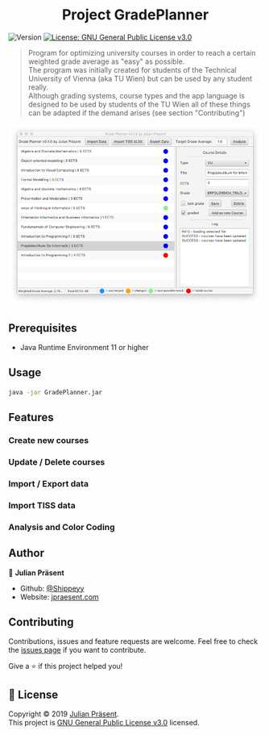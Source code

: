 <h1 align="center">Project GradePlanner</h1>
<p>
  <img alt="Version" src="https://img.shields.io/badge/version-v0.1.0-blue.svg?cacheSeconds=2592000" />
  <a href="https://www.gnu.org/licenses/gpl-3.0.de.html">
    <img alt="License: GNU General Public License v3.0" src="https://img.shields.io/badge/License-GNU General Public License v3.0-yellow.svg" target="_blank" />
  </a>
</p>

> Program for optimizing university courses in order to reach a certain weighted grade average as &#34;easy&#34; as possible. <br>
The program was initially created for students of the Technical University of Vienna (aka TU Wien) but can be used by any student really. <br>
Although grading systems, course types and the app language is designed to be used by students of the TU Wien all of these things can be adapted if the demand arises (see section "Contributing") <br>

![alt application](docs/application.png)

## Prerequisites

* Java Runtime Environment 11 or higher

## Usage

```sh
java -jar GradePlanner.jar
```

## Features

### Create new courses

### Update / Delete courses

### Import / Export data

### Import TISS data

### Analysis and Color Coding

## Author

👤 **Julian Präsent**

* Github: [@Shippeyy](https://github.com/Shippeyy)
* Website: [jpraesent.com](https://jpraesent.com)

## Contributing

Contributions, issues and feature requests are welcome.
Feel free to check the [issues page](https://github.com/Shippeyy/GradePlanner/issues) if you want to contribute.

Give a ⭐️ if this project helped you!

## 📝 License

Copyright © 2019 [Julian Präsent](https://github.com/Shippeyy).<br />
This project is [GNU General Public License v3.0](https://www.gnu.org/licenses/gpl-3.0.de.html) licensed.